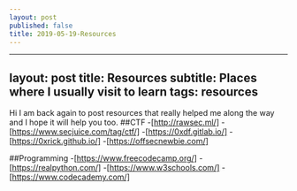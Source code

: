```yaml
---
layout: post
published: false
title: 2019-05-19-Resources
---
```

---
layout: post
title: Resources
subtitle: Places where I usually visit to learn
tags: resources
---
Hi I am back again to post resources that really helped me along the way and I hope it will help you too.
##CTF
-[http://rawsec.ml/]
-[https://www.secjuice.com/tag/ctf/]
-[https://0xdf.gitlab.io/]
-[https://0xrick.github.io/]
-[https://offsecnewbie.com/]

##Programming
-[https://www.freecodecamp.org/]
-[https://realpython.com/]
-[https://www.w3schools.com/]
-[https://www.codecademy.com/]

